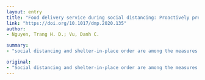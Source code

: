 ```yaml
---
layout: entry
title: "Food delivery service during social distancing: Proactively preventing or potentially spreading COVID-19?"
link: "https://doi.org/10.1017/dmp.2020.135"
author:
- Nguyen, Trang H. D.; Vu, Danh C.

summary:
- "social distancing and shelter-in-place order are among the measures implemented to prevent the spread of COVID-19. More than 60% of the infected cases occurring in a public hospital in Hanoi are linked to food delivery of mildly-ill or presymptomatic non-clinical staff working at the hospital cafeteria. This has raised a concern that food delivery has a great potential to contribute to the spreading of the disease. Food delivery has been touted as a useful, convenient and safe means to reduce the risk of preventing the spread spark surge in food delivery measures. Shutdown of non-essential services."

original:
- "Social distancing and shelter-in-place order are among the measures implemented to effectively prevent the spread of COVID-19 [1]. Shutdown of all non-essential services and restriction of restaurants to takeout in response to the social distancing measures spark surge in food delivery service. Such a service has been touted as being a useful, convenient and safe means to reduce the risk of exposure to infection sources of the novel coronavirus. Nevertheless, this distribution method may still pose a potential risk of spreading the disease. Very recently, we have reported more than 60% of the infected cases occurring in a public hospital in Hanoi, the capital of Vietnam, are linked to food delivery of mildly-ill or presymptomatic non-clinical staff working at the hospital cafeteria [2]. This has raised a concern that food delivery has a great potential to contribute to the spread of the disease [3]. While more and more people adhere to the shelter-in-place order, delivery workers are ordering and delivering foods for their customers."
---
```


